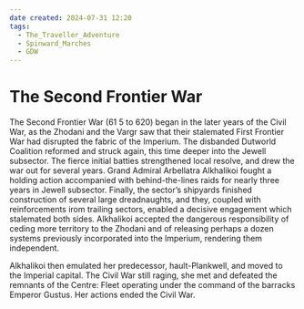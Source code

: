 ```yaml
---
date created: 2024-07-31 12:20
tags:
  - The_Traveller_Adventure
  - Spinward_Marches
  - GDW
---
```

# The Second Frontier War

The Second Frontier War (61 5 to 620) began in the later years of the Civil War, as the Zhodani and the Vargr saw that their stalemated First Frontier War had disrupted the fabric of the Imperium. The disbanded Dutworld Coalition reformed and struck again, this time deeper into the Jewell subsector. The fierce initial batties strengthened local resolve, and drew the war out for several years. Grand Admiral Arbellatra Alkhalikoi fought a holding action accompanied with behind-the-lines raids for nearly three years in Jewell subsector. Finally, the sector’s shipyards finished construction of several large dreadnaughts, and they, coupled with reinforcements irom trailing sectors, enabled a decisive engagement which stalemated both sides. Alkhalikoi accepted the dangerous responsibility of ceding more territory to the Zhodani and of releasing perhaps a dozen systems previously incorporated into the lmperium, rendering them independent.

Alkhalikoi then emulated her predecessor, hault-Plankwell, and moved to the Imperial capital. The Civil War still raging, she met and defeated the remnants of the Centre: Fleet operating under the command of the barracks Emperor Gustus. Her actions ended the Civil War.
